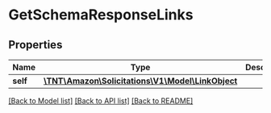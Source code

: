 # GetSchemaResponseLinks

## Properties
Name | Type | Description | Notes
------------ | ------------- | ------------- | -------------
**self** | [**\TNT\Amazon\Solicitations\V1\Model\LinkObject**](LinkObject.md) |  | 

[[Back to Model list]](../README.md#documentation-for-models) [[Back to API list]](../README.md#documentation-for-api-endpoints) [[Back to README]](../README.md)


